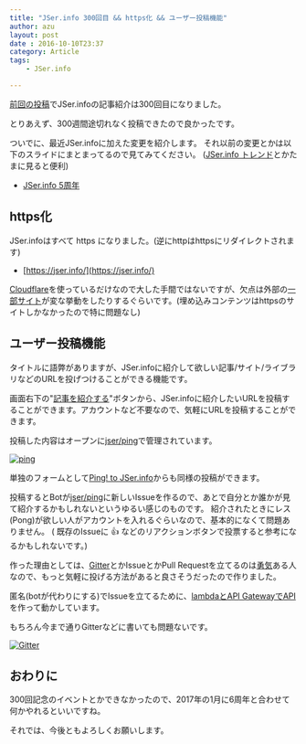 ```yaml
---
title: "JSer.info 300回目 && https化 && ユーザー投稿機能"
author: azu
layout: post
date : 2016-10-10T23:37
category: Article
tags:
    - JSer.info

---
```


[前回の投稿](https://jser.info/2016/10/10/javascriptunicodeweb-componentsnpm-scripts/)でJSer.infoの記事紹介は300回目になりました。

とりあえず、300週間途切れなく投稿できたので良かったです。

ついでに、最近JSer.infoに加えた変更を紹介します。
それ以前の変更とかは以下のスライドにまとまってるので見てみてください。
([JSer.info トレンド](https://jser.info/trends/ "JSer.info トレンド")とかたまに見ると便利)

- [JSer.info 5周年](http://azu.github.io/slide/2016/jser5years/jser.info.html "JSer.info 5周年")

## https化

JSer.infoはすべて https になりました。(逆にhttpはhttpsにリダイレクトされます)

- [https://jser.info/](https://jser.info/)

[Cloudflare](https://www.cloudflare.com/ "Cloudflare")を使っているだけなので大した手間ではないですが、欠点は外部の[一部サイト](https://iwb.jp/hatenabookmark-toolbar-ssl-title-bug/)が変な挙動をしたりするぐらいです。(埋め込みコンテンツはhttpsのサイトしかなかったので特に問題なし)

## ユーザー投稿機能

タイトルに語弊がありますが、JSer.infoに紹介して欲しい記事/サイト/ライブラリなどのURLを投げつけることができる機能です。

画面右下の"[記事を紹介する](https://jser.info/ping/)"ボタンから、JSer.infoに紹介したいURLを投稿することができます。アカウントなど不要なので、気軽にURLを投稿することができます。

投稿した内容はオープンに[jser/ping](https://github.com/jser/ping "jser/ping")で管理されています。

[![ping](https://jser.info/ping/img/site.gif)](https://jser.info/ping/ "Ping! to JSer.info")

単独のフォームとして[Ping! to JSer.info](https://jser.info/ping/ "Ping! to JSer.info")からも同様の投稿ができます。

投稿するとBotが[jser/ping](https://github.com/jser/ping/issues)に新しいIssueを作るので、あとで自分とか誰かが見て紹介するかもしれないというゆるい感じのものです。
紹介されたときにレス(Pong)が欲しい人がアカウントを入れるぐらいなので、基本的になくて問題ありません。
( 既存のIssueに :+1: などのリアクションボタンで投票すると参考になるかもしれないです。)

作った理由としては、[Gitter](https://gitter.im/jser/jser.info)とかIssueとかPull Requestを立てるのは[勇気](https://techcrunch.com/2016/09/07/courage/)ある人なので、もっと気軽に投げる方法があると良さそうだったので作りました。

匿名(botが代わりにする)でIssueを立てるために、[lambdaとAPI GatewayでAPI](https://github.com/jser/serverless)を作って動かしています。

もちろん今まで通りGitterなどに書いても問題ないです。

[![Gitter](https://badges.gitter.im/jser/jser.info.svg)](https://gitter.im/jser/jser.info)

## おわりに

300回記念のイベントとかできなかったので、2017年の1月に6周年と合わせて何かやれるといいですね。

それでは、今後ともよろしくお願いします。
